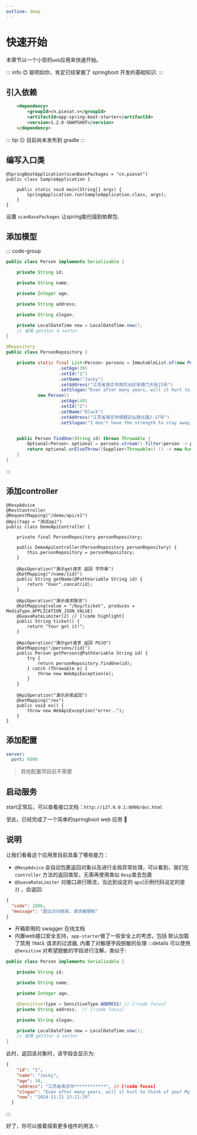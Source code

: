 ```yaml
---
outline: deep
---
```


# 快速开始
本章节以一个小型的`web`应用来快速开始。

::: info
:blush: 聪明如你，肯定已经掌握了 springboot 开发的基础知识.
:::

## 引入依赖

```xml
    <dependency>
        <groupId>cn.piesat.v</groupId>
        <artifactId>app-spring-boot-starter</artifactId>
        <version>1.2.0-SNAPSHOT</version>
    </dependency>
```

::: tip
:neutral_face: 目前尚未发布到 gradle
:::

## 编写入口类

```java{1}
@SpringBootApplication(scanBasePackages = "cn.piesat")
public class SampleApplication {

    public static void main(String[] args) {
        SpringApplication.run(SampleApplication.class, args);
    }
}
```
设置 `scanBasePackages` 让spring能扫描到依赖包.

## 添加模型

::: code-group
```java [Person.java]
public class Person implements Serializable {

    private String id;

    private String name;

    private Integer age;

    private String address;

    private String slogan;

    private LocalDateTime now = LocalDateTime.now();
    // 省略 gettter & setter
}
```

```java [PersonRepository.java]
@Repository
public class PersonRepository {

    private static final List<Person> persons = ImmutableList.of(new Person()
                    .setAge(30)
                    .setId("1")
                    .setName("Jacky")
                    .setAddress("江苏省南京市雨花台区安德门大街23号")
                    .setSlogan("Even after many years, will it hurt to think of you? My love is not easy to say."),
            new Person()
                    .setAge(40)
                    .setId("2")
                    .setName("Black")
                    .setAddress("江苏省南京市栖霞区仙隐北路2-17号")
                    .setSlogan("I don't have the strength to stay away from you anymore."));


    public Person findOne(String id) throws Throwable {
        Optional<Person> optional = persons.stream().filter(person -> person.getId().equalsIgnoreCase(id)).findFirst();
        return optional.orElseThrow((Supplier<Throwable>) () -> new RuntimeException("Not Found"));
    }
}
```
:::

## 添加controller

```java{1}
@RespAdvice
@RestController
@RequestMapping("/demo/api/v1")
@Api(tags = "测试api")
public class DemoApiController {

    private final PersonRepository personRepository;

    public DemoApiController(PersonRepository personRepository) {
        this.personRepository = personRepository;
    }

    @ApiOperation("演示get请求 返回 字符串")
    @GetMapping("/name/{id}")
    public String getName(@PathVariable String id) {
        return "User".concat(id);
    }

    @ApiOperation("演示请求限流")
    @GetMapping(value = "/buy/ticket", produces = MediaType.APPLICATION_JSON_VALUE)
    @GuavaRateLimiter(2) // [!code highlight]
    public String ticket() {
        return "Your got it!";
    }

    @ApiOperation("演示get请求 返回 POJO")
    @GetMapping("/persons/{id}")
    public Person getPerson(@PathVariable String id) {
        try {
            return personRepository.findOne(id);
        } catch (Throwable e) {
            throw new WebApiException(e);
        }
    }

    @ApiOperation("演示异常返回")
    @GetMapping("/ex")
    public void ex() {
        throw new WebApiException("error..");
    }
}

```

## 添加配置

```yaml
server:
  port: 8000
```

> 其他配置项目前不需要

## 启动服务

start正常后，可以查看接口文档：`http://127.0.0.1:8000/doc.html`

至此，已经完成了一个简单的springboot web 应用 :tada:

## 说明
让我们看看这个应用里目前具备了哪些能力：

- `@RespAdvice` 会自动包裹返回对象以及进行全局异常处理，可以看到，我们在 `controller` 方法的返回类型，无需再使用类似 `Resp`类去包裹
- `@GuavaRateLimiter` 对接口进行限流，当达到设定的 `qps`(示例代码设定的是 `2`) ，会返回:
```json
{
  "code": 1006,
  "message": "超出访问频率，请求被限制"
}
```
- 开箱即用的 swagger 在线文档
- 内置web接口安全支持，`app-starter`做了一些安全上的考虑，包括 默认加载了禁用 `TRACE` 请求的过滤器,
内置了对敏感字段脱敏的处理
:::details
可以使用 `@Sensitive` 对希望脱敏的字段进行注解，类似于:
```java
public class Person implements Serializable {

    private String id;

    private String name;

    private Integer age;

    @Sensitive(type = SensitiveType.ADDRESS) // [!code focus]
    private String address;  // [!code focus]

    private String slogan;

    private LocalDateTime now = LocalDateTime.now();
    // 省略 gettter & setter
}
```
此时，返回该对象时，该字段会显示为:

```json
{
    "id": "1",
    "name": "Jacky",
    "age": 30,
    "address": "江苏省南京市************", // [!code focus]
    "slogan": "Even after many years, will it hurt to think of you? My love is not easy to say.",
    "now": "2024-11-21 13:11:29"
  }
```
:::

好了，你可以接着探索更多组件的用法.✨


